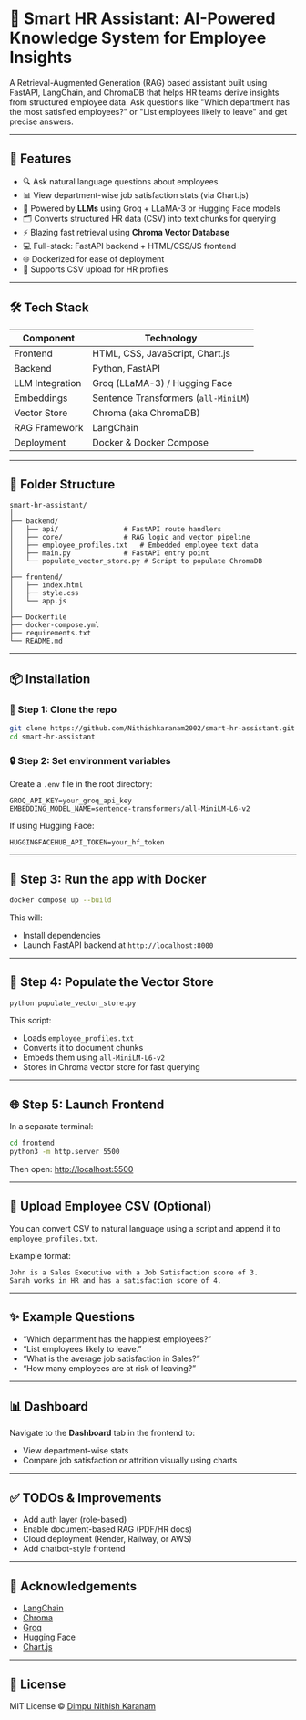 # 🤖 Smart HR Assistant: AI-Powered Knowledge System for Employee Insights

A Retrieval-Augmented Generation (RAG) based assistant built using FastAPI, LangChain, and ChromaDB that helps HR teams derive insights from structured employee data. Ask questions like "Which department has the most satisfied employees?" or "List employees likely to leave" and get precise answers.

---

## 🚀 Features

* 🔍 Ask natural language questions about employees
* 📊 View department-wise job satisfaction stats (via Chart.js)
* 🧠 Powered by **LLMs** using Groq + LLaMA-3 or Hugging Face models
* 🗂 Converts structured HR data (CSV) into text chunks for querying
* ⚡ Blazing fast retrieval using **Chroma Vector Database**
* 💻 Full-stack: FastAPI backend + HTML/CSS/JS frontend
* 🌐 Dockerized for ease of deployment
* 💎 Supports CSV upload for HR profiles

---

## 🛠️ Tech Stack

| Component       | Technology                           |
| --------------- | ------------------------------------ |
| Frontend        | HTML, CSS, JavaScript, Chart.js      |
| Backend         | Python, FastAPI                      |
| LLM Integration | Groq (LLaMA-3) / Hugging Face        |
| Embeddings      | Sentence Transformers (`all-MiniLM`) |
| Vector Store    | Chroma (aka ChromaDB)                |
| RAG Framework   | LangChain                            |
| Deployment      | Docker & Docker Compose              |

---

## 📁 Folder Structure

```
smart-hr-assistant/
│
├── backend/
│   ├── api/                # FastAPI route handlers
│   ├── core/               # RAG logic and vector pipeline
│   ├── employee_profiles.txt   # Embedded employee text data
│   ├── main.py             # FastAPI entry point
│   └── populate_vector_store.py # Script to populate ChromaDB
│
├── frontend/
│   ├── index.html
│   ├── style.css
│   └── app.js
│
├── Dockerfile
├── docker-compose.yml
├── requirements.txt
└── README.md
```

---

## 📦 Installation

### 🔧 Step 1: Clone the repo

```bash
git clone https://github.com/Nithishkaranam2002/smart-hr-assistant.git
cd smart-hr-assistant
```

### 🔒 Step 2: Set environment variables

Create a `.env` file in the root directory:

```
GROQ_API_KEY=your_groq_api_key
EMBEDDING_MODEL_NAME=sentence-transformers/all-MiniLM-L6-v2
```

If using Hugging Face:

```
HUGGINGFACEHUB_API_TOKEN=your_hf_token
```

---

## 🐳 Step 3: Run the app with Docker

```bash
docker compose up --build
```

This will:

* Install dependencies
* Launch FastAPI backend at `http://localhost:8000`

---

## 🧠 Step 4: Populate the Vector Store

```bash
python populate_vector_store.py
```

This script:

* Loads `employee_profiles.txt`
* Converts it to document chunks
* Embeds them using `all-MiniLM-L6-v2`
* Stores in Chroma vector store for fast querying

---

## 🌐 Step 5: Launch Frontend

In a separate terminal:

```bash
cd frontend
python3 -m http.server 5500
```

Then open: [http://localhost:5500](http://localhost:5500)

---

## 📄 Upload Employee CSV (Optional)

You can convert CSV to natural language using a script and append it to `employee_profiles.txt`.

Example format:

```
John is a Sales Executive with a Job Satisfaction score of 3.
Sarah works in HR and has a satisfaction score of 4.
```

---

## ✨ Example Questions

* “Which department has the happiest employees?”
* “List employees likely to leave.”
* “What is the average job satisfaction in Sales?”
* “How many employees are at risk of leaving?”

---

## 📊 Dashboard

Navigate to the **Dashboard** tab in the frontend to:

* View department-wise stats
* Compare job satisfaction or attrition visually using charts

---

## ✅ TODOs & Improvements

* Add auth layer (role-based)
* Enable document-based RAG (PDF/HR docs)
* Cloud deployment (Render, Railway, or AWS)
* Add chatbot-style frontend

---

## 🙌 Acknowledgements

* [LangChain](https://github.com/langchain-ai/langchain)
* [Chroma](https://www.trychroma.com/)
* [Groq](https://groq.com/)
* [Hugging Face](https://huggingface.co/)
* [Chart.js](https://www.chartjs.org/)

---

## 📄 License

MIT License © [Dimpu Nithish Karanam](https://github.com/Nithishkaranam2002)
